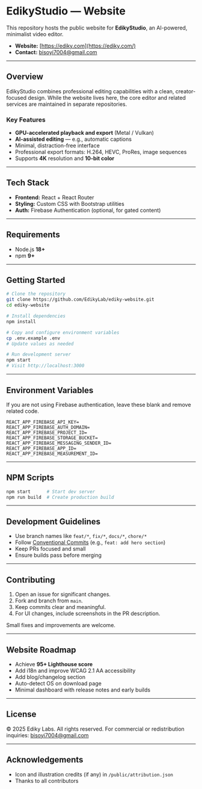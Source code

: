 # EdikyStudio — Website

This repository hosts the public website for **EdikyStudio**, an AI-powered, minimalist video editor.

* **Website:** [https://ediky.com](https://ediky.com/)
* **Contact:** [bisoyi7004@gmail.com](mailto:bisoyi7004@gmail.com)

---

## Overview

EdikyStudio combines professional editing capabilities with a clean, creator-focused design. While the website lives here, the core editor and related services are maintained in separate repositories.

### Key Features

* **GPU-accelerated playback and export** (Metal / Vulkan)
* **AI-assisted editing** — e.g., automatic captions
* Minimal, distraction-free interface
* Professional export formats: H.264, HEVC, ProRes, image sequences
* Supports **4K** resolution and **10-bit color**

---

## Tech Stack

* **Frontend:** React + React Router
* **Styling:** Custom CSS with Bootstrap utilities
* **Auth:** Firebase Authentication (optional, for gated content)

---

## Requirements

* Node.js **18+**
* npm **9+**

---

## Getting Started

```bash
# Clone the repository
git clone https://github.com/EdikyLab/ediky-website.git
cd ediky-website

# Install dependencies
npm install

# Copy and configure environment variables
cp .env.example .env
# Update values as needed

# Run development server
npm start
# Visit http://localhost:3000
```

---

## Environment Variables

If you are not using Firebase authentication, leave these blank and remove related code.

```
REACT_APP_FIREBASE_API_KEY=
REACT_APP_FIREBASE_AUTH_DOMAIN=
REACT_APP_FIREBASE_PROJECT_ID=
REACT_APP_FIREBASE_STORAGE_BUCKET=
REACT_APP_FIREBASE_MESSAGING_SENDER_ID=
REACT_APP_FIREBASE_APP_ID=
REACT_APP_FIREBASE_MEASUREMENT_ID=
```

---

## NPM Scripts

```bash
npm start      # Start dev server
npm run build  # Create production build
```

---

## Development Guidelines

* Use branch names like `feat/*`, `fix/*`, `docs/*`, `chore/*`
* Follow [Conventional Commits](https://www.conventionalcommits.org/) (e.g., `feat: add hero section`)
* Keep PRs focused and small
* Ensure builds pass before merging

---

## Contributing

1. Open an issue for significant changes.
2. Fork and branch from `main`.
3. Keep commits clear and meaningful.
4. For UI changes, include screenshots in the PR description.

Small fixes and improvements are welcome.

---

## Website Roadmap

* Achieve **95+ Lighthouse score**
* Add i18n and improve WCAG 2.1 AA accessibility
* Add blog/changelog section
* Auto-detect OS on download page
* Minimal dashboard with release notes and early builds

---

## License

© 2025 Ediky Labs. All rights reserved.
For commercial or redistribution inquiries: [bisoyi7004@gmail.com](mailto:bisoyi7004@gmail.com)

---

## Acknowledgements

* Icon and illustration credits (if any) in `/public/attribution.json`
* Thanks to all contributors
